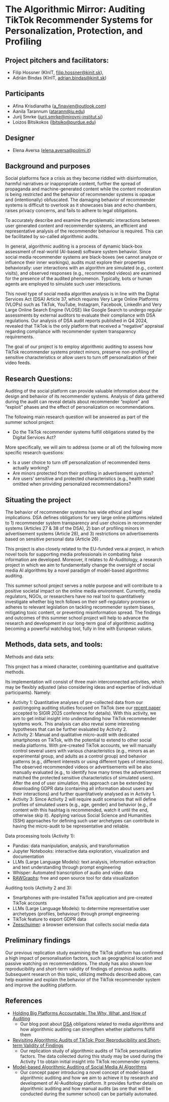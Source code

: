 # The Algorithmic Mirror: Auditing TikTok Recommender Systems for Personalization, Protection, and Profiling

## Project pitchers and facilitators:

- Filip Hossner (KInIT, filip.hossner@kinit.sk),
- Adrián Bindas (KInIT, adrian.bindas@kinit.sk)

## Participants

- Afina Krisdianatha (a_finavien@outlook.com)
- Aanila Tarannum (atarann@iu.edu)
- Jurij Smrke (jurij.smrke@mirovni-institut.si)
- Loizos Bitsikokos (lbitsiko@purdue.edu)

## Designer

- Elena Aversa (elena.aversa@polimi.it)


## Background and purposes

Social platforms face a crisis as they become riddled with disinformation, harmful narratives or inappropriate content, further the spread of propaganda and machine-generated content while the content moderation is being restricted and the behavior of recommender systems is opaque and (intentionally) obfuscated. The damaging behavior of recommender systems is difficult to overlook as it showcases bias and echo chambers, raises privacy concerns, and fails to adhere to legal obligations.

To accurately describe and examine the problematic interactions between user generated content and recommender systems, an efficient and representative analysis of the recommender behaviour is required. This can be facilitated by so-called algorithmic audits.

In general, algorithmic auditing is a process of dynamic black-box assessment of real-world (AI-based) software system behavior. Since social media recommender systems are black-boxes (we cannot analyze or influence their inner workings), audits must explore their properties behaviorally: user interactions with an algorithm are simulated (e.g., content visits), and observed responses (e.g., recommended videos) are examined for the presence of the audited phenomenon. Typically, bots or human agents are employed to simulate such user interactions.

This novel type of social media algorithm analysis is in line with  the Digital Services Act (DSA) Article 37, which requires Very Large Online Platforms (VLOPs) such as TikTok, YouTube, Instagram, Facebook, LinkedIn and Very Large Online Search Engine (VLOSE) like Google Search to undergo regular assessments by external auditors to evaluate their compliance with DSA regulations. Our analysis of DSA audit reports published in Q4 2024, revealed that TikTok is the only platform that received a “negative” appraisal regarding compliance with recommender system transparency requirements.

The goal of our project is to employ algorithmic auditing to assess how TikTok recommender systems protect minors, preserve non-profiling of sensitive characteristics or allow users to turn off personalization of their video feeds.

## Research Questions:

Auditing of the social platform can provide valuable information about the design and behavior of its recommender systems. Analysis of data gathered during the audit can reveal details about recommender “explore” and “exploit” phases and the effect of personalization on recommendations.

The following main research question will be answered as part of the summer school project: 

- Do the TikTok recommender systems fulfill obligations stated by the Digital Services Act?

More specifically, we will aim to address (some or all of) the following more specific research questions:
- Is a user choice to turn off personalization of recommended items actually working?
- Are minors protected from their profiling in advertisement systems?
- Are users’ sensitive and protected characteristics (e.g., health state) omitted when providing personalized recommendations?

## Situating the project

The behavior of recommender systems has wide ethical and legal implications. DSA defines obligations for very large online platforms related to 1) recommender system transparency and user choices in recommender systems (Articles 27 & 38 of the DSA), 2) ban of profiling minors in advertisement systems (Article 28), and 3) restrictions on advertisements based on sensitive personal data (Article 26) .

This project is also closely related to the EU-funded vera.ai project, in which novel tools for supporting media professionals in combating false information are developed. Moreover, it relates to AI-Auditology, a research project in which we aim to fundamentally change the oversight of social media AI algorithms by a novel paradigm of model-based algorithmic auditing.

This summer school project serves a noble purpose and will contribute to a positive societal impact on the online media environment. Currently, media regulators, NGOs,  or researchers have no real tool to quantitatively investigate whether big tech follows on their self-regulatory promises or adheres to relevant legislation on tackling recommender system biases, mitigating toxic content, or preventing misinformation spread. The findings and outcomes of this summer school project will help to advance the research and development in our long-term goal of algorithmic auditing becoming a powerful watchdog tool, fully in line with European values.

## Methods, data sets, and tools:

Methods and data sets:

This project has a mixed character, combining quantitative and qualitative methods.

Its implementation will consist of three main interconnected activities, which may be flexibly adjusted (also considering ideas and expertise of individual participants). Namely:

- Activity 1: Quantitative analyses of pre-collected data from our past/ongoing auditing studies focused on TikTok (see our [recent paper](https://arxiv.org/abs/2504.18140) accepted to SIGIR 2025 conference for details). With this activity, we aim to get initial insight into understanding how TikTok recommender systems work. This analysis can also reveal some interesting hypotheses that can be further evaluated by Activity 2.
- Activity 2: Manual and qualitative micro-audit with dedicated smartphones on TikTok, with the potential to extend to other social media platforms. With pre-created TikTok accounts, we will manually control several users with various characteristics (e.g., minors as an experimental group, and adults as a control group) and behavior patterns (e.g., different interests or using different types of interactions). The observed recommended videos or advertisements will be also manually evaluated (e.g., to identify how many times the advertisement matched the protected sensitive characteristics of simulated users). After the end of user simulation, this approach can be extended by downloading GDPR data (containing all information about users and their interactions) and further quantitatively analysed as in Activity 1.
- Activity 3: Since Activity 2 will require audit scenarios that will define profiles of simulated users (e.g., age, gender) and behavior (e.g., if content with this hashtag is recommended, watch it until the end, otherwise skip it). Applying various Social Science and Humanities (SSH) approaches for defining such user archetypes can contribute in having the micro-audit to be representative and reliable.

Data processing tools (Activity 1):

- Pandas: data manipulation, analysis, and transformation
- Jupyter Notebooks: interactive data exploration, visualization and documentation
- LLMs (Large Language Models): text analysis, information extraction and text understanding through prompt engineering
- Whisper: Automated transcription of audio and video data
- [RAWGraphs](https://www.rawgraphs.io/): free and open source tool for data visualization

Auditing tools (Activity 2 and 3):
- Smartphones with pre-installed TikTok application and pre-created TikTok accounts
- LLMs (Large Language Models): to determine representative user archetypes (profiles, behaviour) through prompt engineering
- TikTok feature to export GDPR data
- [Zeeschuimer](https://github.com/digitalmethodsinitiative/zeeschuimer): a browser extension that collects social media data

## Preliminary findings

Our previous replication study examining the TikTok platform has confirmed a high impact of personalisation factors, such as geographical location and passive watching on recommendations. The study has also shown low reproducibility and short-term validity of findings of previous audits.
Subsequent research on this topic, utilizing methods described above, can help examine and explain the behavior of the TikTok recommender system and improve the auditing platform.

## References

- [Holding Big Platforms Accountable: The Why, What, and How of Auditing](https://kinit.sk/holding-big-platforms-accountable-why-what-how-of-auditing/)
    - Our blog post about [DSA](https://eur-lex.europa.eu/legal-content/EN/TXT/?uri=CELEX%3A32022R2065) obligations related to media algorithms and how algorithmic auditing can strengthen whether platforms fulfill them
- [Revisiting Algorithmic Audits of TikTok: Poor Reproducibility and Short-term Validity of Findings](https://arxiv.org/abs/2504.18140)
    - Our replication study of algorithmic audits of TikTok personalization factors. The data collected during this study may be used during the Activity 1 to obtain initial insight into TikTok recommender systems.
- [Model-based Algorithmic Auditing of Social Media AI Algorithms](https://drive.google.com/file/d/19Cc5bTmjJb3ejBsINIrEknx1Q8k_2OzH/view?usp=drive_link)
    - Our concept paper introducing a novel concept of model-based algorithmic auditing and how we aim to achieve it by research and development of AI-Auditology platform. It provides further details on algorithmic auditing and how manual audits (as one that will be conducted during the summer school) can be partially automated.
